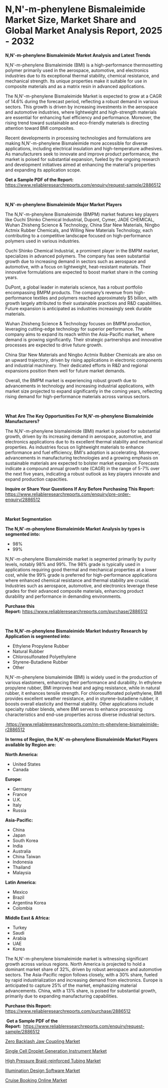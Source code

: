 <p><h1>N,N'-m-phenylene Bismaleimide Market Size, Market Share and Global Market Analysis Report, 2025 - 2032</h1></p><p><strong>N,N'-m-phenylene Bismaleimide Market Analysis and Latest Trends</strong></p>
<p><p>N,N'-m-phenylene Bismaleimide (BMI) is a high-performance thermosetting polymer primarily used in the aerospace, automotive, and electronics industries due to its exceptional thermal stability, chemical resistance, and mechanical strength. Its unique properties make it suitable for use in composite materials and as a matrix resin in advanced applications.</p><p>The N,N'-m-phenylene Bismaleimide Market is expected to grow at a CAGR of 14.6% during the forecast period, reflecting a robust demand in various sectors. This growth is driven by increasing investments in the aerospace and automotive industries, where lightweight and high-strength materials are essential for enhancing fuel efficiency and performance. Moreover, the rising trend toward sustainable and eco-friendly materials is directing attention toward BMI composites.</p><p>Recent developments in processing technologies and formulations are making N,N'-m-phenylene Bismaleimide more accessible for diverse applications, including electrical insulation and high-temperature adhesives. As manufacturers seek to innovate and improve product performance, the market is poised for substantial expansion, fueled by the ongoing research and development initiatives aimed at enhancing the material's properties and expanding its application scope.</p></p>
<p><strong>Get a Sample PDF of the Report:&nbsp;</strong> <a href="https://www.reliableresearchreports.com/enquiry/request-sample/2886512?utm_campaign=83&utm_medium=2&utm_source=Github&utm_content=ia&utm_term=13032025&utm_id=nn-m-phenylene-bismaleimide">https://www.reliableresearchreports.com/enquiry/request-sample/2886512</a></p>
<p>&nbsp;</p>
<p><strong>N,N'-m-phenylene Bismaleimide Major Market Players</strong></p>
<p><p>The N,N'-m-phenylene Bismaleimide (BMPM) market features key players like Ouchi Shinko Chemical Industrial, Dupont, Cymer, JADE CHEMICAL, Wuhan Zhisheng Science & Technology, China Star New Materials, Ningbo Actmix Rubber Chemicals, and Willing New Materials Technology, each contributing to a competitive landscape focused on high-performance polymers used in various industries.</p><p>Ouchi Shinko Chemical Industrial, a prominent player in the BMPM market, specializes in advanced polymers. The company has seen substantial growth due to increasing demand in sectors such as aerospace and automotive, with a focus on lightweight, heat-resistant materials. Their innovative formulations are expected to boost market share in the coming years.</p><p>DuPont, a global leader in materials science, has a robust portfolio encompassing BMPM products. The company’s revenue from high-performance textiles and polymers reached approximately $5 billion, with growth largely attributed to their sustainable practices and R&D capabilities. Future expansion is anticipated as industries increasingly seek durable materials.</p><p>Wuhan Zhisheng Science & Technology focuses on BMPM production, leveraging cutting-edge technology for superior performance. The company aims to expand its reach within the Asia-Pacific market, where demand is growing significantly. Their strategic partnerships and innovative processes are expected to drive future growth.</p><p>China Star New Materials and Ningbo Actmix Rubber Chemicals are also on an upward trajectory, driven by rising applications in electronic components and industrial machinery. Their dedicated efforts in R&D and regional expansions position them well for future market demands.</p><p>Overall, the BMPM market is experiencing robust growth due to advancements in technology and increasing industrial applications, with market size projected to expand significantly in the coming years, reflecting rising demand for high-performance materials across various sectors.</p></p>
<p>&nbsp;</p>
<p><strong>What Are The Key Opportunities For N,N'-m-phenylene Bismaleimide Manufacturers?</strong></p>
<p><p>The N,N'-m-phenylene bismaleimide (BMI) market is poised for substantial growth, driven by its increasing demand in aerospace, automotive, and electronics applications due to its excellent thermal stability and mechanical properties. As industries focus on lightweight materials to enhance performance and fuel efficiency, BMI's adoption is accelerating. Moreover, advancements in manufacturing technologies and a growing emphasis on sustainable materials are expected to bolster market expansion. Forecasts indicate a compound annual growth rate (CAGR) in the range of 5-7% over the next five years, indicating a robust outlook as key players innovate and expand production capacities.</p></p>
<p><strong>Inquire or Share Your Questions If Any Before Purchasing This Report:</strong> <a href="https://www.reliableresearchreports.com/enquiry/pre-order-enquiry/2886512?utm_campaign=83&utm_medium=2&utm_source=Github&utm_content=ia&utm_term=13032025&utm_id=nn-m-phenylene-bismaleimide">https://www.reliableresearchreports.com/enquiry/pre-order-enquiry/2886512</a></p>
<p>&nbsp;</p>
<p><strong>Market Segmentation</strong></p>
<p><strong>The N,N'-m-phenylene Bismaleimide Market Analysis by types is segmented into:</strong></p>
<p><ul><li>98%</li><li>99%</li></ul></p>
<p><p>N,N'-m-phenylene Bismaleimide market is segmented primarily by purity levels, notably 98% and 99%. The 98% grade is typically used in applications requiring good thermal and mechanical properties at a lower cost, while the 99% grade is preferred for high-performance applications where enhanced chemical resistance and thermal stability are crucial. Industries such as aerospace, automotive, and electronics leverage these grades for their advanced composite materials, enhancing product durability and performance in demanding environments.</p></p>
<p><strong>Purchase this Report:&nbsp;</strong><a href="https://www.reliableresearchreports.com/purchase/2886512?utm_campaign=83&utm_medium=2&utm_source=Github&utm_content=ia&utm_term=13032025&utm_id=nn-m-phenylene-bismaleimide">https://www.reliableresearchreports.com/purchase/2886512</a></p>
<p>&nbsp;</p>
<p><strong>The N,N'-m-phenylene Bismaleimide Market Industry Research by Application is segmented into:</strong></p>
<p><ul><li>Ethylene Propylene Rubber</li><li>Natural Rubber</li><li>Chlorosulfonated Polyethylene</li><li>Styrene-Butadiene Rubber</li><li>Other</li></ul></p>
<p><p>N,N'-m-phenylene bismaleimide (BMI) is widely used in the production of various elastomers, enhancing their performance and durability. In ethylene propylene rubber, BMI improves heat and aging resistance, while in natural rubber, it enhances tensile strength. For chlorosulfonated polyethylene, BMI provides excellent weather resistance, and in styrene-butadiene rubber, it boosts overall elasticity and thermal stability. Other applications include specialty rubber blends, where BMI serves to enhance processing characteristics and end-use properties across diverse industrial sectors.</p></p>
<p><a href="https://www.reliableresearchreports.com/nn-m-phenylene-bismaleimide-r2886512?utm_campaign=83&utm_medium=2&utm_source=Github&utm_content=ia&utm_term=13032025&utm_id=nn-m-phenylene-bismaleimide">&nbsp;https://www.reliableresearchreports.com/nn-m-phenylene-bismaleimide-r2886512</a></p>
<p><strong>In terms of Region, the N,N'-m-phenylene Bismaleimide Market Players available by Region are:</strong></p>
<p>
    <p> <strong> North America: </strong>
        <ul>
            <li>United States</li>
            <li>Canada</li>
        </ul>
        </p> 
    <p> <strong> Europe: </strong>
        <ul>
            <li>Germany</li>
            <li>France</li>
            <li>U.K.</li>
            <li>Italy</li>
            <li>Russia</li>
        </ul>
        </p> 
    <p> <strong> Asia-Pacific: </strong>
        <ul>
            <li>China</li>
            <li>Japan</li>
            <li>South Korea</li>
            <li>India</li>
            <li>Australia</li>
            <li>China Taiwan</li>
            <li>Indonesia</li>
            <li>Thailand</li>
            <li>Malaysia</li>
        </ul>
        </p> 
    <p> <strong> Latin America: </strong>
        <ul>
            <li>Mexico</li>
            <li>Brazil</li>
            <li>Argentina Korea</li>
            <li>Colombia</li>
        </ul>
        </p> 
    <p> <strong> Middle East & Africa: </strong>
        <ul>
            <li>Turkey</li>
            <li>Saudi</li>
            <li>Arabia</li>
            <li>UAE</li>
            <li>Korea</li>
        </ul>
    </p>
    </p>
<p><p>The N,N'-m-phenylene bismaleimide market is witnessing significant growth across various regions. North America is projected to hold a dominant market share of 32%, driven by robust aerospace and automotive sectors. The Asia-Pacific region follows closely, with a 30% share, fueled by rapid industrialization and increasing demand from electronics. Europe is anticipated to capture 25% of the market, emphasizing material advancements. China, with a 13% share, is poised for substantial growth, primarily due to expanding manufacturing capabilities.</p></p>
<p><strong>Purchase this Report: </strong><a href="https://www.reliableresearchreports.com/purchase/2886512?utm_campaign=83&utm_medium=2&utm_source=Github&utm_content=ia&utm_term=13032025&utm_id=nn-m-phenylene-bismaleimide">https://www.reliableresearchreports.com/purchase/2886512</a></p>
<p>&nbsp;<strong>Get a Sample PDF of the Report:&nbsp;&nbsp;</strong><a href="https://www.reliableresearchreports.com/enquiry/request-sample/2886512?utm_campaign=83&utm_medium=2&utm_source=Github&utm_content=ia&utm_term=13032025&utm_id=nn-m-phenylene-bismaleimide">https://www.reliableresearchreports.com/enquiry/request-sample/2886512</a></p>
<p><strong></strong></p>
<p><p><a href="https://github.com/signallaikun/Market-Research-Report-List-1/blob/main/zero-backlash-jaw-coupling-market.md?utm_campaign=83&utm_medium=2&utm_source=Github&utm_content=ia&utm_term=13032025&utm_id=nn-m-phenylene-bismaleimide">Zero Backlash Jaw Coupling Market</a></p><p><a href="https://github.com/shefikagbons/Market-Research-Report-List-1/blob/main/single-cell-droplet-generation-instrument-market.md?utm_campaign=83&utm_medium=2&utm_source=Github&utm_content=ia&utm_term=13032025&utm_id=nn-m-phenylene-bismaleimide">Single Cell Droplet Generation Instrument Market</a></p><p><a href="https://github.com/nontoengolo/Market-Research-Report-List-1/blob/main/high-pressure-braid-reinforced-tubing-market.md?utm_campaign=83&utm_medium=2&utm_source=Github&utm_content=ia&utm_term=13032025&utm_id=nn-m-phenylene-bismaleimide">High Pressure Braid-reinforced Tubing Market</a></p><p><a href="https://github.com/mateyappiazo/Market-Research-Report-List-1/blob/main/illumination-design-software-market.md?utm_campaign=83&utm_medium=2&utm_source=Github&utm_content=ia&utm_term=13032025&utm_id=nn-m-phenylene-bismaleimide">Illumination Design Software Market</a></p><p><a href="https://github.com/pomasifilo/Market-Research-Report-List-1/blob/main/cruise-booking-online-market.md?utm_campaign=83&utm_medium=2&utm_source=Github&utm_content=ia&utm_term=13032025&utm_id=nn-m-phenylene-bismaleimide">Cruise Booking Online Market</a></p></p>